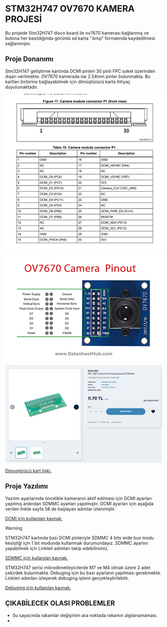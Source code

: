 # STM32H747 OV7670 KAMERA PROJESİ
Bu projede Stm32H747 disco board ile ov7670 kamerası bağlanmış ve butona her basıldığında görüntü sd karta ".bmp" formatında kaydedilmesi sağlanmıştır.

## Proje Donanımı
Stm32H747 geliştirme kartında DCMI pinleri 30 pinli FPC soket üzerinden dışarı verilmekte. OV7670 kamerada ise 2.54mm pinler bulunmakta. Bu kartları birbirine bağlayabilmek için dönüştürücü karta ihtiyaç duyulumaktadır.

![camera socket](images/image.png)

![ov7670 pinout](images/image1.png)

![alt text](images/image-1.png)

[Dönuştürücü kart linki.]([image-1.png](https://www.motorobit.com/fpc-40p-05mm-donusturucu-pcb-karti?srsltid=AfmBOopwFkNZVUbiGJ5eD5Rw0iNmTkNrc1ZnX4XCs08Wb9q5swWP8KLOOoI))

## Proje Yazılımı

Yazılım ayarlarında öncelikle kameranın aktif edilmesi için DCMI ayarları yapılmış ardından SDMMC ayarları yapılmıştır. DCMI ayarları için aşağıda verilen linkte sayfa 58 de başlayan adımlar izlenmiştir.

[DCMI için kullanılan kaynak. ](https://www.st.com/resource/en/application_note/an5020-introduction-to-digital-camera-interface-dcmi-for-stm32-mcus-stmicroelectronics.pdf)

> [!WARNING] 
> STM32h747 kartında bazı DCMI pinleriyle SDMMC 4 bits wide bus modu kesiştiği için 1 bit modunda kullanmak durumundayız. SDMMC ayarlını yapabilmek için Linkteli adımları takip edebilirsiniz.

[SDMMC için kullanılan kaynak. ](https://www.st.com/resource/en/application_note/an5020-introduction-to-digital-camera-interface-dcmi-for-stm32-mcus-stmicroelectronics.pdf)

STM32H747 serisi mikrodenetleyicilerde M7 ve M4 olmak üzere 2 adet çekirdek bulunmakta. Debuging için bu bazı ayarların yapılması gerekmekte. Linkleri adımları izleyerek debuging işlemi gerçekleştirilebilir.

[Debuging için kullanılan kaynak. ](https://www.elektrobot.net/stm32h7-ile-cift-cekirdek-debug-islemi/#:~:text=STM32H7%20i%C3%A7in%20Debug%20%C4%B0%C5%9Flemi&text=Bunun%20i%C3%A7in%20yine%20Debug%20Configuration,main%20sayfas%C4%B1n%C4%B1n%20ba%C5%9F%C4%B1nda%20beklemeye%20ba%C5%9Flayacakt%C4%B1r.)

## ÇIKABİLECEK OLASI PROBLEMLER
- Su sayacında rakamlar değişirlen ara noktada rakamın algılanamaması.
- 


